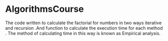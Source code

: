 # AlgorithmsCourse
The code written to calculate the factorial for numbers in two ways iterative and recursion .And function to calculate the execution time for each
method . The method of calculating time in this way is known as Empirical analysis.
